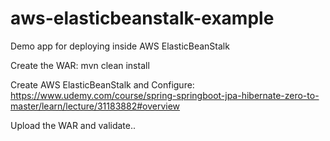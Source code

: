 # aws-elasticbeanstalk-example
Demo app for deploying inside AWS ElasticBeanStalk

Create the WAR:
mvn clean install

Create AWS ElasticBeanStalk and Configure:
https://www.udemy.com/course/spring-springboot-jpa-hibernate-zero-to-master/learn/lecture/31183882#overview

Upload the WAR and validate..
